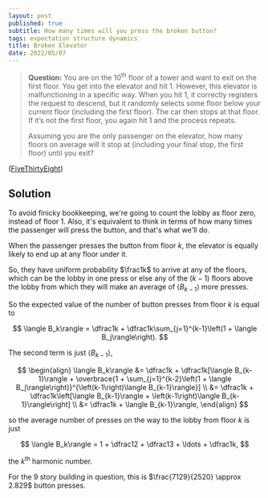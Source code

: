 ```yaml
---
layout: post
published: true
subtitle: How many times will you press the broken button?
tags: expectation structure dynamics
title: Broken Elevator
date: 2022/05/07
---
```


>**Question:** You are on the $10^\text{th}$ floor of a tower and want to exit on the first floor. You get into the elevator and hit $1.$ However, this elevator is malfunctioning in a specific way. When you hit $1,$ it correctly registers the request to descend, but it randomly selects some floor below your current floor (including the first floor). The car then stops at that floor. If it’s not the first floor, you again hit $1$ and the process repeats.
>
>Assuming you are the only passenger on the elevator, how many floors on average will it stop at (including your final stop, the first floor) until you exit?

<!--more-->

([FiveThirtyEight](https://fivethirtyeight.com/features/can-you-build-the-longest-ladder/))

## Solution

To avoid finicky bookkeeping, we're going to count the lobby as floor zero, instead of floor $1$. Also, it's equivalent to think in terms of how many times the passenger will press the button, and that's what we'll do.

When the passenger presses the button from floor $k,$ the elevator is equally likely to end up at any floor under it. 

So, they have uniform probability $\frac1k$ to arrive at any of the floors, which can be the lobby in one press or else any of the $(k-1)$ floors above the lobby from which they will make an average of $\langle B_{k-1}\rangle$ more presses.

So the expected value of the number of button presses from floor $k$ is equal to

$$
  \langle B_k\rangle = \dfrac1k + \dfrac1k\sum_{j=1}^{k-1}\left(1 + \langle B_j\rangle\right).
$$

The second term is just $\langle B_{k-1}\rangle,$

$$
\begin{align}
  \langle B_k\rangle &= \dfrac1k + \dfrac1k[\langle B_{k-1}\rangle + \overbrace{1 + \sum_{j=1}^{k-2}\left(1 + \langle B_j\rangle\right)}^{\left(k-1\right)\langle B_{k-1}\rangle}] \\
  &= \dfrac1k + \dfrac1k\left[\langle B_{k-1}\rangle + \left(k-1\right)\langle B_{k-1}\rangle\right] \\
  &= \dfrac1k + \langle B_{k-1}\rangle,
\end{align}
$$

so the average number of presses on the way to the lobby from floor $k$ is just 

$$
  \langle B_k\rangle = 1 + \dfrac12 + \dfrac13 + \ldots + \dfrac1k,
$$ 

the $k^\text{th}$ harmonic number.

For the $9$ story building in question, this is $\frac{7129}{2520} \approx 
2.829$ button presses.
<br>
